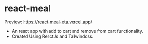 # react-meal
Preview: https://react-meal-eta.vercel.app/

- An react app with add to cart and remove from cart functionality.
- Created Using ReactJs and Tailwindcss.
